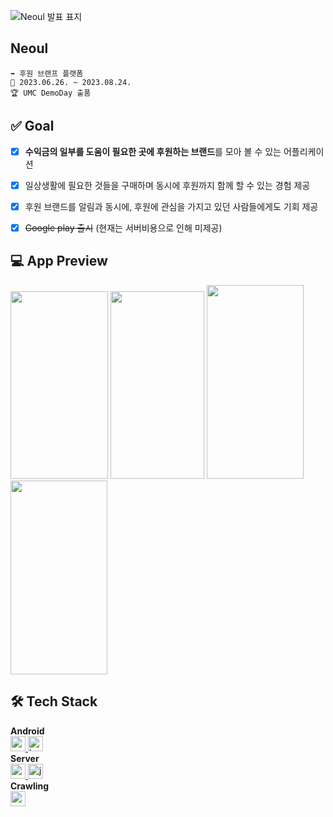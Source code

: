 
![Neoul 발표 표지](https://user-images.githubusercontent.com/92140163/266815180-4d1f5320-de3b-4e61-b4bf-6a5b9a469c61.png)

## Neoul
```
➡️ 후원 브랜프 플랫폼
📆 2023.06.26. ~ 2023.08.24.
🏆 UMC DemoDay 출품
```


## ✅ Goal
- [x] **수익금의 일부를 도움이 필요한 곳에 후원하는 브랜드**를 모아 볼 수 있는 어플리케이션
- [x] 일상생활에 필요한 것들을 구매하며 동시에 후원까지 함께 할 수 있는 경험 제공
- [x] 후원 브랜드를 알림과 동시에, 후원에 관심을 가지고 있던 사람들에게도 기회 제공
- [x] ~~Google play 출시~~ (현재는 서버비용으로 인해 미제공)


## 💻 App Preview
<img src="https://user-images.githubusercontent.com/92140163/266815317-127c18ec-859c-4c28-8354-57afeac27423.png" width="156" height="300">
<img src="https://user-images.githubusercontent.com/92140163/266815325-487538d6-073c-4135-bb34-2b5872b4da38.png" width="150" height="300">
<img src="https://user-images.githubusercontent.com/92140163/266815331-c7ffe3c4-fbf4-4972-96d2-8a7dc98439d4.png" width="155" height="310">
<img src="https://user-images.githubusercontent.com/92140163/266815338-9638f910-3397-41b0-b16b-a0b61094e132.png" width="155" height="310">


## 🛠️ Tech Stack
**Android**  
<a href="https://developer.android.com" target="_blank" rel="noreferrer"> <img src="http://img.shields.io/badge/-Android_Studio-3DDC84?style=for-the-badge&logo=Android%20Studio&logoColor=white" alt="android" height="24"/> </a> <!-- 안드로이드 -->
<a href="https://kotlinlang.org" target="_blank" rel="noreferrer"> <img src="http://img.shields.io/badge/-Kotlin-7f52ff?style=for-the-badge&logo=Kotlin&logoColor=white" alt="kotlin" height="24"/> </a> <!-- Kotlin -->  
**Server**  
<a href="https://spring.io/projects/spring-boot" target="_blank" rel="noreferrer"> <img src="https://img.shields.io/badge/springboot-6DB33F?style=for-the-badge&logo=springboot&logoColor=white" alt="springboot" height="24"/> </a> <!-- SpringBoot -->
<a href="https://www.java.com" target="_blank" rel="noreferrer"> <img src="https://img.shields.io/badge/java-007396?style=for-the-badge&logo=java&logoColor=white" alt="java" height="24"/> </a> <!-- Java -->  
**Crawling**  
<a href="https://www.python.org" target="_blank" rel="noreferrer"> <img src="https://img.shields.io/badge/python-3776AB?style=for-the-badge&logo=python&logoColor=white" alt="python" height="24"/> </a> <!-- Python -->
